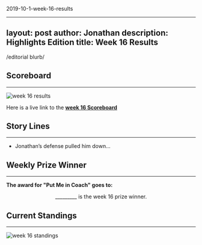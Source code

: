 2019-10-1-week-16-results

---
layout: post
author: Jonathan
description: Highlights Edition
title: Week 16 Results
---
/editorial blurb/

## Scoreboard
---
<img class="center" src="/assets/results/wr16.png" alt="week 16 results">

Here is a live link to the **[week 16 Scoreboard](https://fantasy.espn.com/football/league/scoreboard?leagueId=215530&matchupPeriodId=16&mSPID=16)**


## Story Lines
---
- Jonathan’s defense pulled him down… 

## Weekly Prize Winner
---
**The award for "Put Me in Coach" goes to:**

<p  class="callout" align="center"> _________ is the week 16 prize winner.</p>

## Current Standings
---

<img class="center" src="/assets/results/ws16.png" alt="week 16 standings">
